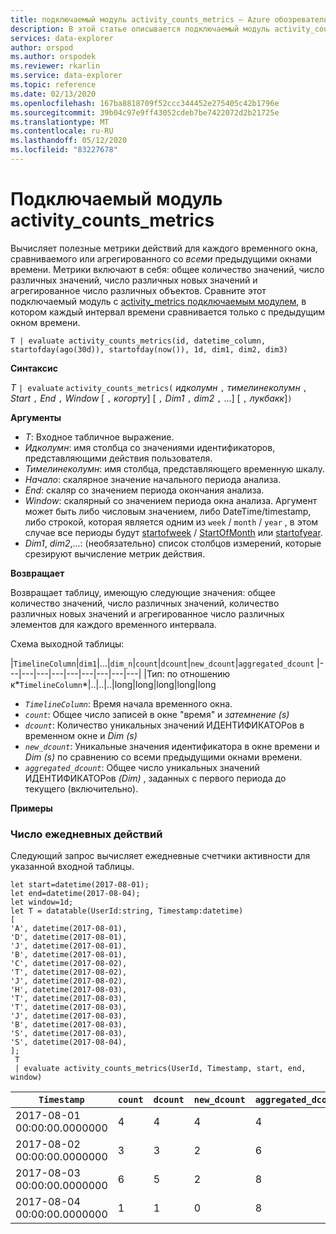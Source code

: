 ```yaml
---
title: подключаемый модуль activity_counts_metrics — Azure обозреватель данных
description: В этой статье описывается подключаемый модуль activity_counts_metrics в Azure обозреватель данных.
services: data-explorer
author: orspod
ms.author: orspodek
ms.reviewer: rkarlin
ms.service: data-explorer
ms.topic: reference
ms.date: 02/13/2020
ms.openlocfilehash: 167ba8818709f52ccc344452e275405c42b1796e
ms.sourcegitcommit: 39b04c97e9ff43052cdeb7be7422072d2b21725e
ms.translationtype: MT
ms.contentlocale: ru-RU
ms.lasthandoff: 05/12/2020
ms.locfileid: "83227678"
---
```

# <a name="activity_counts_metrics-plugin"></a>Подключаемый модуль activity_counts_metrics

Вычисляет полезные метрики действий для каждого временного окна, сравниваемого или агрегированного со *всеми* предыдущими окнами времени. Метрики включают в себя: общее количество значений, число различных значений, число различных новых значений и агрегированное число различных объектов. Сравните этот подключаемый модуль с [activity_metrics подключаемым модулем](activity-metrics-plugin.md), в котором каждый интервал времени сравнивается только с предыдущим окном времени.

```kusto
T | evaluate activity_counts_metrics(id, datetime_column, startofday(ago(30d)), startofday(now()), 1d, dim1, dim2, dim3)
```

**Синтаксис**

*T* `| evaluate` `activity_counts_metrics(` *идколумн* `,` *тимелинеколумн* `,` *Start* `,` *End* `,` *Window* [ `,` *когорту*] [ `,` *Dim1* `,` *dim2* `,` ...] [ `,` *лукбакк*]`)`

**Аргументы**

* *T*: Входное табличное выражение.
* *Идколумн*: имя столбца со значениями идентификаторов, представляющими действия пользователя. 
* *Тимелинеколумн*: имя столбца, представляющего временную шкалу.
* *Начало*: скалярное значение начального периода анализа.
* *End*: скаляр со значением периода окончания анализа.
* *Window*: скалярный со значением периода окна анализа. Аргумент может быть либо числовым значением, либо DateTime/timestamp, либо строкой, которая является одним из `week` / `month` / `year` , в этом случае все периоды будут [startofweek](startofweekfunction.md) / [StartOfMonth](startofmonthfunction.md) или [startofyear](startofyearfunction.md). 
* *Dim1*, *dim2*,...: (необязательно) список столбцов измерений, которые срезируют вычисление метрик действия.

**Возвращает**

Возвращает таблицу, имеющую следующие значения: общее количество значений, число различных значений, количество различных новых значений и агрегированное число различных элементов для каждого временного интервала.

Схема выходной таблицы:

|`TimelineColumn`|`dim1`|...|`dim_n`|`count`|`dcount`|`new_dcount`|`aggregated_dcount`
|---|---|---|---|---|---|---|---|---|
|Тип: по отношению к*`TimelineColumn`*|..|..|..|long|long|long|long|long


* *`TimelineColumn`*: Время начала временного окна.
* *`count`*: Общее число записей в окне "время" и *затемнение (s)*
* *`dcount`*: Количество уникальных значений ИДЕНТИФИКАТОРов в временном окне и *Dim (s)*
* *`new_dcount`*: Уникальные значения идентификатора в окне времени и *Dim (s)* по сравнению со всеми предыдущими окнами времени. 
* *`aggregated_dcount`*: Общее число уникальных значений ИДЕНТИФИКАТОРов *(Dim)* , заданных с первого периода до текущего (включительно).

**Примеры**

### <a name="daily-activity-counts"></a>Число ежедневных действий 

Следующий запрос вычисляет ежедневные счетчики активности для указанной входной таблицы.

<!-- csl: https://help.kusto.windows.net:443/Samples -->
```kusto
let start=datetime(2017-08-01);
let end=datetime(2017-08-04);
let window=1d;
let T = datatable(UserId:string, Timestamp:datetime)
[
'A', datetime(2017-08-01),
'D', datetime(2017-08-01), 
'J', datetime(2017-08-01),
'B', datetime(2017-08-01),
'C', datetime(2017-08-02),  
'T', datetime(2017-08-02),
'J', datetime(2017-08-02),
'H', datetime(2017-08-03),
'T', datetime(2017-08-03),
'T', datetime(2017-08-03),
'J', datetime(2017-08-03),
'B', datetime(2017-08-03),
'S', datetime(2017-08-03),
'S', datetime(2017-08-04),
];
 T 
 | evaluate activity_counts_metrics(UserId, Timestamp, start, end, window)
```

|`Timestamp`|`count`|`dcount`|`new_dcount`|`aggregated_dcount`|
|---|---|---|---|---|
|2017-08-01 00:00:00.0000000|4|4|4|4|
|2017-08-02 00:00:00.0000000|3|3|2|6|
|2017-08-03 00:00:00.0000000|6|5|2|8|
|2017-08-04 00:00:00.0000000|1|1|0|8|


